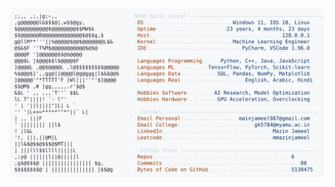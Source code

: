 <picture>
  <source srcset="https://raw.githubusercontent.com/mmazinjameel/mmazinjameel/main/dark_mode.svg?v=1743164292" media="(prefers-color-scheme: dark)">
  <img src="https://raw.githubusercontent.com/mmazinjameel/mmazinjameel/main/light_mode.svg?v=1743164292">
</picture>
